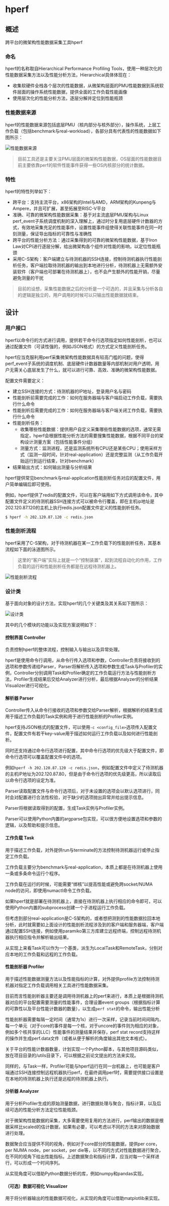 # hperf

## 概述

跨平台的微架构性能数据采集工具hperf

### 命名

hperf的名称取自Hierarchical Performance Profiling Tools，使用一种层次化的性能数据采集方法以及性能分析方法，Hierarchical具体体现在：

- 收集软硬件全栈各个层次的性能数据，从微架构层面的PMU性能数据到系统软件层面的操作系统性能数据，提供全面的工作负载性能画像
- 使用层次化的性能分析方法，逐层分解并定位到性能瓶颈

### 性能数据来源

hperf的性能数据来源包括底层PMU（核内部分与核外部分），操作系统，上层工作负载（包括benchmark与real-workload），各部分具有代表性的性能数据如下图所示：

![性能数据来源](./img/perf_data_source.png "性能数据来源")

> 目前工具还是主要关注PMU层面的微架构性能数据，OS层面的性能数据目前主要依靠perf的软件性能事件获得一些OS内核部分的统计数据。

### 特性

hperf的特性列举如下：

- 跨平台：支持主流平台，x86架构的Intel与AMD，ARM架构的Kunpeng与Ampere，并且可扩展，甚至拓展至RISC-V平台
- 准确、可靠的微架构性能数据采集：基于对主流底层PMU架构与Linux perf_event子系统调度机制的深入理解上，通过时分复用底层硬件计数器的方式，有效地采集充足的性能事件，设置性能事件组使得关联性能事件在同一时刻测量，保证导出指标的可靠性与准确性
- 跨平台的性能分析方法：通过采集得到的可靠的微架构性能数据，基于Iron Law对CPI进行逐层分解，给出微架构各个组件对性能的影响，以定位性能瓶颈
- 采用C-S架构：客户端建立与待测机器的SSH连接，控制待测机器执行性能剖析任务，客户端拉取待测机器的输出到本地进行分析，待测机器上无需额外安装软件（客户端也可部署在待测机器上），也不会产生额外的性能开销，尽量避免测量的干扰

> 目前的设想，采集性能数据之后的分析是一个可选的，并且采集与分析各自的逻辑是独立的，用户调用的时候可以只输出性能数据就结束。

## 设计

### 用户接口

hperf以命令行的方式进行调用，提供若干命令行选项指定如何性能剖析，也可以通过配置文件（可读性强的，例如JSON格式）的方式定义性能剖析任务。

hperf应当克服利用perf采集微架构性能数据具有较高门槛的问题，使得perf_event子系统的调度机制、底层硬件计数器数量等内部机制对用户透明，用户无需关心底层发生了什么，就可以进行可靠、高效、准确的微架构性能数据。

配置文件需要定义：

- 建立SSH连接的方式：待测机器的IP地址，登录用户名与密码
- 性能剖析前需要完成的工作：如何在服务器端与客户端启动工作负载，需要执行什么命令
- 性能剖析后需要完成的工作：如何在服务器端与客户端关闭工作负载，需要执行什么命令
- 性能剖析任务：
  - 收集哪些性能数据：提供用户自定义采集哪些性能数据的选项，通常无需指定，hperf会根据性能分析方法的需要搜集性能数据，根据不同平台的架构设计测量方案（包括性能事件分组）
  - 测量方式：监测进程，还是监测系统所有CPU还是某些CPU；使用采样方式（监测一段时间，针对real-application）还是完整监测（从工作负载开始运行到运行结束，针对benchmark）
- 结果输出方式：如何输出测量与分析结果

hperf提供常见benchmark与real-application性能剖析任务对应的配置文件，用户简单编辑后即可使用。

例如，hperf提供了redis的配置文件，可以在客户端用如下方式调用该命令，其中配置文件定义的待测机器SSH连接方式可以被命令行覆盖，即在主机ip地址是202.120.87.120的主机上执行redis.json配置文件定义的性能剖析任务。

```bash
$ hperf -h 202.120.87.120 -c redis.json
```

### 性能剖析流程

hperf采用了C-S架构，对于待测机器在某一工作负载下的性能剖析任务，其基本流程如下面的泳道图所示。

> 这里的“客户端”实际上就是一个“控制装置”，起到流程自动化的作用，工作负载的运行和性能剖析任务都是在远程待测机器上。

![性能剖析流程](./img/measurement_flowchart.png "性能剖析流程")

### 设计类

基于面向对象的设计方法，实现hperf的几个关键类及其关系如下图所示：

![设计类](./img/class_design.png "设计类")

其中的几个模块的功能以及实现方案说明如下：

#### 控制界面 Controller

负责控制hperf的整体流程，控制输入与输出以及异常处理。

hperf是使用命令行调用，从命令行传入选项和参数，Controller负责将接收到的选项和参数传递给Parser，Parser将解析传入选项和参数生成Task与Profiler的实例，Controller分别调用Task和Profiler确定的工作负载运行方法与性能剖析方法，Profiler生成结果后交给Analyzer进行分析，最后根据Analyzer的分析结果Visualizer进行可视化。

#### 解析器 Parser

Controller传入从命令行接收的选项和参数交给Parser解析，根据解析的结果生成用于描述工作负载的Task实例和用于进行性能剖析的Profiler实例。

hperf支持JSON格式的配置文件，可以使用`-c <config_file>`选项传入配置文件，配置文件有若干key-value用于描述如何运行工作负载以及如何进行性能剖析。

同时还支持通过命令行选项进行配置，其中命令行选项的优先级大于配置文件，即命令行选项可以覆盖配置文件中的选项。

例如`hperf -h 202.120.87.120 -c redis.json`，例如配置文件中定义了待测机器的主机IP地址为202.120.87.80，但是由于命令行选项的优先级更高，所以读取后以命令行选项的设定为准。

Parser读取配置文件与命令行选项后，对于未设置的选项会以默认选项进行，同时会对配置进行合法性校验，对于缺少的选项抛出异常并给出提示信息。

Parser将根据读取得到的配置，生成Task实例与Profiler实例。

Parser可以使用Python内置的argparse包实现，可以很方便地设置选项和参数的逻辑，以及帮助和提示信息。

#### 工作负载 Task

用于描述工作负载，对外提供run与terminate的方法控制待测机器运行或停止指定工作负载。

工作负载主要分为benchmark与real-application，本质上都是在待测机器上使用一条或多条命令运行个程序。

工作负载在运行的时候，可能需要“绑核”以提高性能或避免跨socket/NUMA node的访问，即使用numactl命令工作负载。

如果hperf就是部署在待测机器上，直接在待测机器上执行相应的命令即可，可以使用Python内置的subprocess创建一个子进程运行工作负载。

但考虑到部分real-application是C-S架构的，或者想把测到的性能数据拉回本地分析，此时就需要如上面设计的性能剖析流程涉及到的客户端和服务器端，客户端通过配置SSH连接，例如使用paramiko第三方库建立远程终端，控制远程待测机器执行相应指令并解析输出结果。

从实现上来看Task可以作为一个基类，派生为LocalTask和RemoteTask，分别对应本地的工作负载和远程的工作负载。

#### 性能剖析器 Profiler

用于描述性能数据测量方法以及性能指标的计算，对外提供profile方法控制待测机器对指定工作负载调用相关工具进行性能数据采集。

目前而言性能剖析器主要还是调用待测机器上的perf来进行，本质上是根据待测机器对应的平台配置需要测量的性能事件，合理设置event groups（根据指标计算的可靠性以及平台性能计数器的数量），以生成`perf stat`的命令，输出性能分析

性能剖析器需要每隔一定时间（通常为1s）进行一次采样，记录当前时间间隔内，每一个单元（对于core的事件是每一个核，对于uncore的事件则为相应的对象，例如多个核共享的LLC）性能事件的测量结果并保存，perf stat record支持这样的操作并生成perf.data文件（或者从便于解析的角度输出其他文本格式）。

关于平台的性能计数器数量，计划实现一个Python脚本，与其他项目源码类似，放在项目目录的/utils目录下，可以根据之前论文提出的方法来实现。

同样的，与Task一样，Profiler可能与hperf运行在同一台机器上，也可能是客户端通过SSH连接控制远程机器执行perf，在最终调用perf时，需要提供接口设置是在本地的待测机器上执行还是远程的待测机器上执行。

#### 分析器 Analyzer

用于分析Profiler生成的原始测量数据，进行数据处理与聚合，指标计算，以及后续可选的性能分析方法定位性能瓶颈。

对于微架构性能数据的采集，大多需要使用复用的方法进行，perf输出的数据是根据采样比scaled的估计数据，如果有必要，可以考虑以不同的方法来对原始数据进行处理。

数据聚合应当提供不同的视角，例如对于core部分的性能数据，提供per core，per NUMA node，per socket，per die等，以不同的方式对性能数据进行聚合，在不同的视角下给出性能指标。上述数据聚合和指标计算，应当对每一个采样进行，可以形成一个时间序列。

从实现角度可以借助Python数据分析的库，例如numpy和pandas实现。

#### （可选）数据可视化 Visualizer

用于将分析器输出的性能数据可视化，从实现的角度可以借助matplotlib来实现。